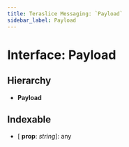 ```yaml
---
title: Teraslice Messaging: `Payload`
sidebar_label: Payload
---
```


# Interface: Payload

## Hierarchy

* **Payload**

## Indexable

* \[ **prop**: *string*\]: any
